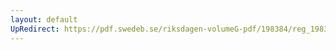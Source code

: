 ```yaml
---
layout: default
UpRedirect: https://pdf.swedeb.se/riksdagen-volumeG-pdf/198384/reg_198384__reg_02/reg_198384__reg_02_0060.pdf
---
```

